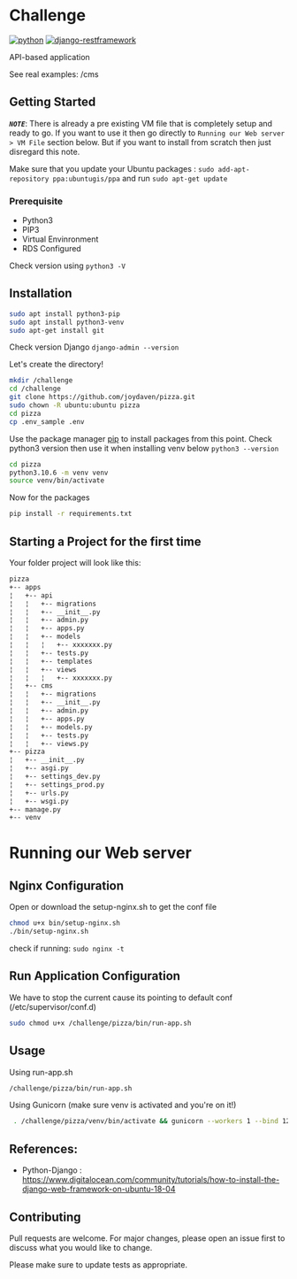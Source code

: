 # Challenge

[![python](https://img.shields.io/badge/python-3.10.6-brightgreen)](https://www.python.org/downloads/release/python-3106)
[![django-restframework](https://img.shields.io/pypi/djversions/djangorestframework)](https://www.django-rest-framework.org/)

API-based application 

See real examples: <url>/cms

## Getting Started

***`NOTE`***: There is already a pre existing VM file that is completely setup and ready to go. If you want to use it then go directly to `Running our Web server > VM File` section below. But if you want to install from scratch then just disregard this note.

Make sure that you update your Ubuntu packages : ```sudo add-apt-repository ppa:ubuntugis/ppa``` and run ```sudo apt-get update```

### Prerequisite
 - Python3
 - PIP3
 - Virtual Envinronment
 - RDS Configured

Check version using ```python3 -V```

## Installation

```bash
sudo apt install python3-pip
sudo apt install python3-venv
sudo apt-get install git
```
Check version Django ```django-admin --version```

Let's create the directory!
```bash
mkdir /challenge
cd /challenge
git clone https://github.com/joydaven/pizza.git
sudo chown -R ubuntu:ubuntu pizza
cd pizza
cp .env_sample .env
```

Use the package manager [pip](https://pip.pypa.io/en/stable/) to install packages from this point.
Check python3 version then use it when installing venv below ```python3 --version```
```bash
cd pizza
python3.10.6 -m venv venv
source venv/bin/activate
```
Now for the packages
```bash
pip install -r requirements.txt
```

## Starting a Project for the first time
Your folder project will look like this:
```bash
pizza
+-- apps
¦   +-- api
¦   ¦	+-- migrations
¦   ¦   +-- __init__.py 
¦   ¦   +-- admin.py
¦   ¦   +-- apps.py
¦   ¦   +-- models
¦   ¦   ¦   +-- xxxxxxx.py
¦   ¦   +-- tests.py
¦   ¦   +-- templates
¦   ¦   +-- views
¦   ¦   ¦   +-- xxxxxxx.py
¦   +-- cms
¦   ¦	+-- migrations
¦   ¦   +-- __init__.py 
¦   ¦   +-- admin.py
¦   ¦   +-- apps.py
¦   ¦   +-- models.py
¦   ¦   +-- tests.py
¦   ¦   +-- views.py
+-- pizza
¦   +-- __init__.py
¦   +-- asgi.py
¦   +-- settings_dev.py
¦   +-- settings_prod.py
¦   +-- urls.py
¦   +-- wsgi.py
+-- manage.py
+-- venv
```

# Running our Web server

## Nginx Configuration
Open or download the setup-nginx.sh to get the conf file
```bash
chmod u+x bin/setup-nginx.sh
./bin/setup-nginx.sh
```
check if running: ```sudo nginx -t```

## Run Application Configuration
We have to stop the current cause its pointing to default conf (/etc/supervisor/conf.d)
```bash
sudo chmod u+x /challenge/pizza/bin/run-app.sh
```

## Usage
Using run-app.sh
```bash
/challenge/pizza/bin/run-app.sh
```
Using Gunicorn (make sure venv is activated and you're on it!)
```bash
 . /challenge/pizza/venv/bin/activate && gunicorn --workers 1 --bind 127.0.0.1:8000 pizza.wsgi
```
## References:
 - Python-Django : https://www.digitalocean.com/community/tutorials/how-to-install-the-django-web-framework-on-ubuntu-18-04
 
## Contributing
Pull requests are welcome. For major changes, please open an issue first to discuss what you would like to change.

Please make sure to update tests as appropriate.

